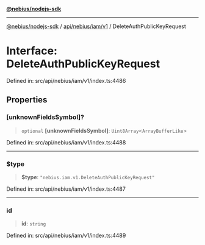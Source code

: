 [**@nebius/nodejs-sdk**](../../../../../README.md)

---

[@nebius/nodejs-sdk](../../../../../README.md) / [api/nebius/iam/v1](../README.md) / DeleteAuthPublicKeyRequest

# Interface: DeleteAuthPublicKeyRequest

Defined in: src/api/nebius/iam/v1/index.ts:4486

## Properties

### \[unknownFieldsSymbol\]?

> `optional` **\[unknownFieldsSymbol\]**: `Uint8Array`\<`ArrayBufferLike`\>

Defined in: src/api/nebius/iam/v1/index.ts:4488

---

### $type

> **$type**: `"nebius.iam.v1.DeleteAuthPublicKeyRequest"`

Defined in: src/api/nebius/iam/v1/index.ts:4487

---

### id

> **id**: `string`

Defined in: src/api/nebius/iam/v1/index.ts:4489
